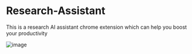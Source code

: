 # Research-Assistant
This is a research AI assistant chrome extension which can help you boost your productivity 


![image](https://github.com/user-attachments/assets/846e8573-2049-444e-8153-401315ef5a39)
